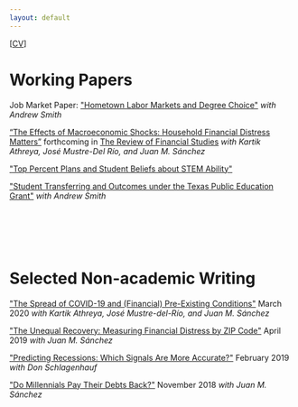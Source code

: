 ```yaml
---
layout: default
---
```

 [<a href="/assets/docs/ryan_mather_cv.pdf">CV</a>]

 
# Working Papers

Job Market Paper: <a href="/assets/docs/jmp_ryan_mather.pdf">"Hometown Labor Markets and Degree Choice"</a> _with Andrew Smith_

[“The Effects of Macroeconomic Shocks: Household Financial Distress Matters”](https://www.kansascityfed.org/documents/8471/rwp20-13athreyamathermustredelriosanchez.pdf) forthcoming in [The Review of Financial Studies](https://academic.oup.com/rfs/advance-article/doi/10.1093/rfs/hhae058/7831442) _with Kartik Athreya, José Mustre-Del Río, and Juan M. Sánchez_

<a href="/assets/docs/STEM_Beliefs.pdf">"Top Percent Plans and Student Beliefs about STEM Ability"</a>

<a href="/assets/docs/peg.pdf">"Student Transferring and Outcomes under the Texas Public Education Grant"</a> _with Andrew Smith_



<br/><br/>
<br/><br/>

# Selected Non-academic Writing

<a href="https://www.richmondfed.org/-/media/richmondfedorg/research/economists/bios/pdfs/athreya_covid19_paper_part2.pdf">"The Spread of COVID-19 and (Financial) Pre-Existing Conditions"</a> March 2020 _with Kartik Athreya, José Mustre-del-Río, and Juan M. Sánchez_ 

<a href="https://www.stlouisfed.org/publications/regional-economist/first-quarter-2019/unequal-recovery-measuring-financial-distress">"The Unequal Recovery: Measuring Financial Distress by ZIP Code"</a> April 2019 _with Juan M. Sánchez_ 

<a href="https://www.stlouisfed.org/on-the-economy/2019/february/predicting-recessions-which-signals-accurate">"Predicting Recessions: Which Signals Are More Accurate?"</a> February 2019 _with Don Schlagenhauf_ 

<a href="https://www.stlouisfed.org/on-the-economy/2018/november/millennials-pay-debts-back">"Do Millennials Pay Their Debts Back?"</a> November 2018 _with Juan M. Sánchez_
